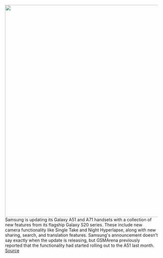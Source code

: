 <img src='https://cdn.vox-cdn.com/thumbor/vhbTM9ib2k68caKgCvm5KulMFHs=/0x0:2040x1360/1200x800/filters:focal(857x517:1183x843)/cdn.vox-cdn.com/uploads/chorus_image/image/67029624/vpavic_052004_4007_0022.0.jpg' width='700px' /><br/>
Samsung is updating its Galaxy A51 and A71 handsets with a collection of new features from its flagship Galaxy S20 series. These include new camera functionality like Single Take and Night Hyperlapse, along with new sharing, search, and translation features. Samsung's announcement doesn't say exactly when the update is releasing, but GSMArena previously reported that the functionality had started rolling out to the A51 last month.
<a href='https://www.theverge.com/2020/7/8/21317043/samsung-galaxy-a51-a71-s20-camera-features-single-take-night-hyperlapse-search-gallery'> Source <a/>